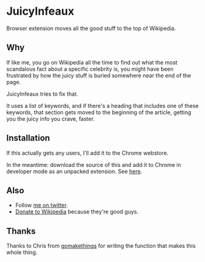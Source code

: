 # JuicyInfeaux

Browser extension moves all the good stuff to the top of Wikipedia.

## Why

If like me, you go on Wikipedia all the time to find out what the most scandalous fact about a specific celebrity is, you might have been frustrated by how the juicy stuff is buried somewhere near the end of the page.

JuicyInfeaux tries to fix that.

It uses a list of keywords, and if there's a heading that includes one of these keywords, that section gets moved to the beginning of the article, getting you the juicy info you crave, faster.

## Installation

If this actually gets any users, I'll add it to the Chrome webstore.

In the meantime: download the source of this and add it to Chrome in developer mode as an unpacked extension. See [here](https://developer.chrome.com/extensions/getstarted#unpacked).

## Also
- Follow [me on twitter](https://twitter.com/walkerdanny).
- [Donate to Wikipedia](https://donate.wikimedia.org/) because they're good guys.


## Thanks
Thanks to Chris from [gomakethings](http://gomakethings.com) for writing the function that makes this whole thing.

